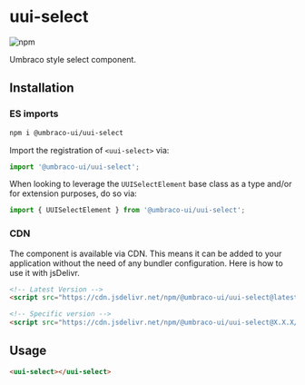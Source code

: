 # uui-select

![npm](https://img.shields.io/npm/v/@umbraco-ui/uui-select?logoColor=%231B264F)

Umbraco style select component.

## Installation

### ES imports

```zsh
npm i @umbraco-ui/uui-select
```

Import the registration of `<uui-select>` via:

```javascript
import '@umbraco-ui/uui-select';
```

When looking to leverage the `UUISelectElement` base class as a type and/or for extension purposes, do so via:

```javascript
import { UUISelectElement } from '@umbraco-ui/uui-select';
```

### CDN

The component is available via CDN. This means it can be added to your application without the need of any bundler configuration. Here is how to use it with jsDelivr.

```html
<!-- Latest Version -->
<script src="https://cdn.jsdelivr.net/npm/@umbraco-ui/uui-select@latest/dist/uui-select.min.js"></script>

<!-- Specific version -->
<script src="https://cdn.jsdelivr.net/npm/@umbraco-ui/uui-select@X.X.X/dist/uui-select.min.js"></script>
```

## Usage

```html
<uui-select></uui-select>
```
